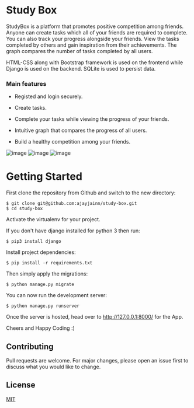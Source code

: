 # Study Box

StudyBox is a platform that promotes positive competition among friends. Anyone can create tasks which all of your friends are required to complete. You can also track your progress alongside your friends. View the tasks completed by others and gain inspiration from their achievements. The graph compares the number of tasks completed by all users. 

HTML-CSS along with Bootstrap framework is used on the frontend while Django is used on the backend. SQLite is used to persist data.

### Main features

* Registed and login securely.

* Create tasks.

* Complete your tasks while viewing the progress of your friends.

* Intuitive graph that compares the progress of all users.

* Build a healthy competition among your friends.

  
![image](https://github.com/ajayjainn/study-box/assets/64261776/b7988084-63a2-4328-b572-c68be5630d85)
![image](https://github.com/ajayjainn/study-box/assets/64261776/9fadbfb0-0d65-40a7-97e1-1b5f8b190213)
![image](https://github.com/ajayjainn/study-box/assets/64261776/cccfccec-19d9-45a8-8f9e-c6f4d4caa69c)




# Getting Started

First clone the repository from Github and switch to the new directory:

    $ git clone git@github.com:ajayjainn/study-box.git
    $ cd study-box
    
Activate the virtualenv for your project.

If you don't have django installed for python 3 then run:

    $ pip3 install django
    
Install project dependencies:

    $ pip install -r requirements.txt
    
Then simply apply the migrations:

    $ python manage.py migrate
    

You can now run the development server:

    $ python manage.py runserver

Once the server is hosted, head over to http://127.0.0.1:8000/ for the App.

Cheers and Happy Coding :)

## Contributing

Pull requests are welcome. For major changes, please open an issue first
to discuss what you would like to change.

## License

[MIT](https://choosealicense.com/licenses/mit/)
